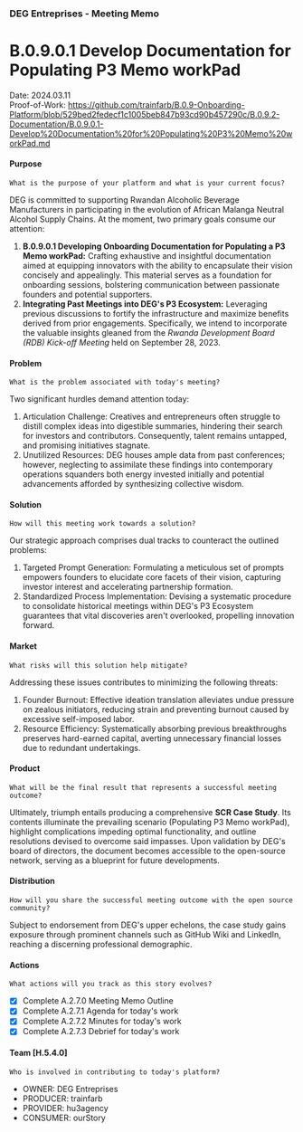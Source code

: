 ### DEG Entreprises - Meeting Memo
# B.0.9.0.1 Develop Documentation for Populating P3 Memo workPad
Date: 2024.03.11  
Proof-of-Work: https://github.com/trainfarb/B.0.9-Onboarding-Platform/blob/529bed2fedecf1c1005beb847b93cd90b457290c/B.0.9.2-Documentation/B.0.9.0.1-Develop%20Documentation%20for%20Populating%20P3%20Memo%20workPad.md

#### Purpose

`What is the purpose of your platform and what is your current focus?`

DEG is committed to supporting Rwandan Alcoholic Beverage Manufacturers in participating in the evolution of African Malanga Neutral Alcohol Supply Chains. At the moment, two primary goals consume our attention:

1. **B.0.9.0.1 Developing Onboarding Documentation for Populating a P3 Memo workPad:** Crafting exhaustive and insightful documentation aimed at equipping innovators with the ability to encapsulate their vision concisely and appealingly. This material serves as a foundation for onboarding sessions, bolstering communication between passionate founders and potential supporters.
2. **Integrating Past Meetings into DEG's P3 Ecosystem:** Leveraging previous discussions to fortify the infrastructure and maximize benefits derived from prior engagements. Specifically, we intend to incorporate the valuable insights gleaned from the *Rwanda Development Board (RDB) Kick-off Meeting* held on September 28, 2023.

#### Problem

`What is the problem associated with today's meeting?`

Two significant hurdles demand attention today:

1. Articulation Challenge: Creatives and entrepreneurs often struggle to distill complex ideas into digestible summaries, hindering their search for investors and contributors. Consequently, talent remains untapped, and promising initiatives stagnate.
2. Unutilized Resources: DEG houses ample data from past conferences; however, neglecting to assimilate these findings into contemporary operations squanders both energy invested initially and potential advancements afforded by synthesizing collective wisdom.

#### Solution

`How will this meeting work towards a solution?`

Our strategic approach comprises dual tracks to counteract the outlined problems:

1. Targeted Prompt Generation: Formulating a meticulous set of prompts empowers founders to elucidate core facets of their vision, capturing investor interest and accelerating partnership formation.
2. Standardized Process Implementation: Devising a systematic procedure to consolidate historical meetings within DEG's P3 Ecosystem guarantees that vital discoveries aren't overlooked, propelling innovation forward.

#### Market

`What risks will this solution help mitigate?`

Addressing these issues contributes to minimizing the following threats:

1. Founder Burnout: Effective ideation translation alleviates undue pressure on zealous initiators, reducing strain and preventing burnout caused by excessive self-imposed labor.
2. Resource Efficiency: Systematically absorbing previous breakthroughs preserves hard-earned capital, averting unnecessary financial losses due to redundant undertakings.

#### Product

`What will be the final result that represents a successful meeting outcome?`

Ultimately, triumph entails producing a comprehensive **SCR Case Study**. Its contents illuminate the prevailing scenario (Populating P3 Memo workPad), highlight complications impeding optimal functionality, and outline resolutions devised to overcome said impasses. Upon validation by DEG's board of directors, the document becomes accessible to the open-source network, serving as a blueprint for future developments.

#### Distribution

`How will you share the successful meeting outcome with the open source community?`

Subject to endorsement from DEG's upper echelons, the case study gains exposure through prominent channels such as GitHub Wiki and LinkedIn, reaching a discerning professional demographic.

#### Actions

`What actions will you track as this story evolves?`

- [x] Complete A.2.7.0 Meeting Memo Outline
- [x] Complete A.2.7.1 Agenda for today's work
- [x] Complete A.2.7.2 Minutes for today's work
- [x] Complete A.2.7.3 Debrief for today's work

#### Team [H.5.4.0]

`Who is involved in contributing to today's platform?`

- OWNER: DEG Entreprises
- PRODUCER: trainfarb
- PROVIDER: hu3agency
- CONSUMER: ourStory
